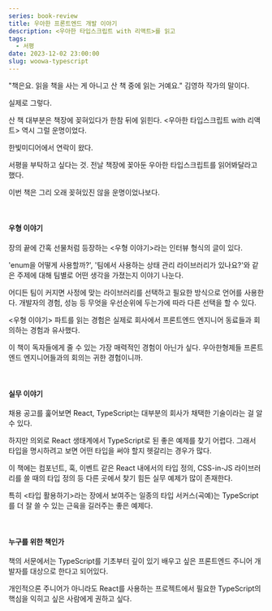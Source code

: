 ```yaml
---
series: book-review
title: 우아한 프론트엔드 개발 이야기
description: <우아한 타입스크립트 with 리액트>를 읽고
tags:
  - 서평
date: 2023-12-02 23:00:00
slug: woowa-typescript
---
```


"책은요. 읽을 책을 사는 게 아니고 산 책 중에 읽는 거예요." 김영하 작가의 말이다.

실제로 그렇다.

산 책 대부분은 책장에 꽂혀있다가 한참 뒤에 읽힌다. <우아한 타입스크립트 with 리액트> 역시 그럴 운명이었다.

한빛미디어에서 연락이 왔다.

서평을 부탁하고 싶다는 것. 전날 책장에 꽂아둔 우아한 타입스크립트를 읽어봐달라고 했다.

이번 책은 그리 오래 꽂혀있진 않을 운명이었나보다.

<br/>

#### 우형 이야기

장의 끝에 간혹 선물처럼 등장하는 <우형 이야기>라는 인터뷰 형식의 글이 있다.

'enum을 어떻게 사용할까?', '팀에서 사용하는 상태 관리 라이브러리가 있나요?'와 같은 주제에 대해 팀별로 어떤 생각을 가졌는지 이야기 나눈다.

어디든 팀이 커지면 사정에 맞는 라이브러리를 선택하고 필요한 방식으로 언어를 사용한다. 개발자의 경험, 성능 등 무엇을 우선순위에 두는가에 따라 다른 선택을 할 수 있다.

<우형 이야기> 파트를 읽는 경험은 실제로 회사에서 프론트엔드 엔지니어 동료들과 회의하는 경험과 유사했다.

이 책이 독자들에게 줄 수 있는 가장 매력적인 경험이 아닌가 싶다. 우아한형제들 프론트엔드 엔지니어들과의 회의는 귀한 경험이니까.

<br/>

#### 실무 이야기

채용 공고를 훑어보면 React, TypeScript는 대부분의 회사가 채택한 기술이라는 걸 알 수 있다.

하지만 의외로 React 생태계에서 TypeScript로 된 좋은 예제를 찾기 어렵다. 그래서 타입을 명시하려고 보면 어떤 타입을 써야 할지 헷갈리는 경우가 많다.

이 책에는 컴포넌트, 훅, 이벤트 같은 React 내에서의 타입 정의, CSS-in-JS 라이브러리를 쓸 때의 타입 정의 등 다른 곳에서 찾기 힘든 실무 예제가 많이 존재한다.

특히 <타입 활용하기>라는 장에서 보여주는 일종의 타입 서커스(곡예)는 TypeScript를 더 잘 쓸 수 있는 근육을 길러주는 좋은 예제다.

<br/>

#### 누구를 위한 책인가

책의 서문에서는 TypeScript를 기초부터 깊이 있기 배우고 싶은 프론트엔드 주니어 개발자를 대상으로 한다고 되어있다.

개인적으론 주니어가 아니라도 React를 사용하는 프로젝트에서 필요한 TypeScript의 핵심을 익히고 싶은 사람에게 권하고 싶다.
